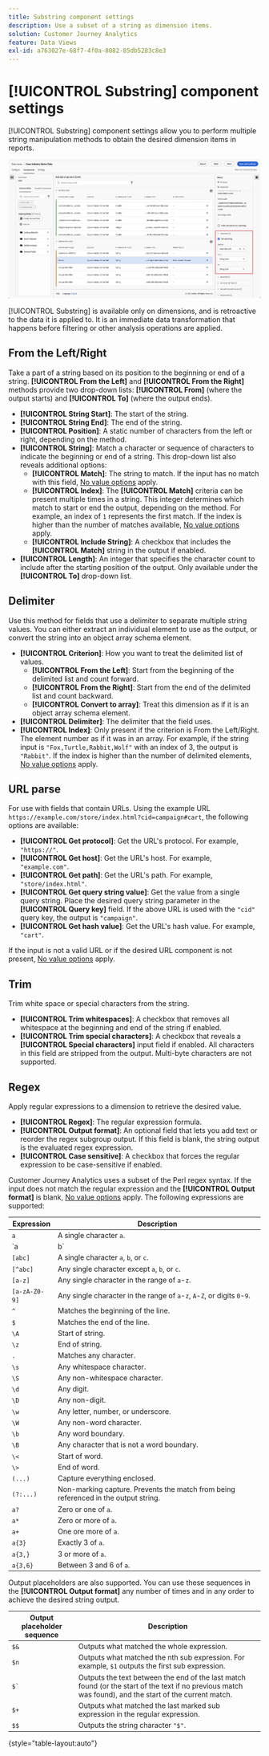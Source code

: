 ```yaml
---
title: Substring component settings
description: Use a subset of a string as dimension items.
solution: Customer Journey Analytics
feature: Data Views
exl-id: a763027e-68f7-4f0a-8082-85db5283c8e3
---
```

# [!UICONTROL Substring] component settings

[!UICONTROL Substring] component settings allow you to perform multiple string manipulation methods to obtain the desired dimension items in reports.

![Substring settings](../assets/substring-settings.png)

[!UICONTROL Substring] is available only on dimensions, and is retroactive to the data it is applied to. It is an immediate data transformation that happens before filtering or other analysis operations are applied.

## From the Left/Right

Take a part of a string based on its position to the beginning or end of a string. **[!UICONTROL From the Left]** and **[!UICONTROL From the Right]** methods provide two drop-down lists: **[!UICONTROL From]** (where the output starts) and **[!UICONTROL To]** (where the output ends).

* **[!UICONTROL String Start]**: The start of the string.
* **[!UICONTROL String End]**: The end of the string.
* **[!UICONTROL Position]**: A static number of characters from the left or right, depending on the method.
* **[!UICONTROL String]**: Match a character or sequence of characters to indicate the beginning or end of a string. This drop-down list also reveals additional options:
  * **[!UICONTROL Match]**: The string to match. If the input has no match with this field, [No value options](no-value-options.md) apply.
  * **[!UICONTROL Index]**: The **[!UICONTROL Match]** criteria can be present multiple times in a string. This integer determines which match to start or end the output, depending on the method. For example, an index of `1` represents the first match. If the index is higher than the number of matches available, [No value options](no-value-options.md) apply.
  * **[!UICONTROL Include String]**: A checkbox that includes the **[!UICONTROL Match]** string in the output if enabled.
* **[!UICONTROL Length]**: An integer that specifies the character count to include after the starting position of the output. Only available under the **[!UICONTROL To]** drop-down list.

## Delimiter

Use this method for fields that use a delimiter to separate multiple string values. You can either extract an individual element to use as the output, or convert the string into an object array schema element.

* **[!UICONTROL Criterion]**: How you want to treat the delimited list of values.
  * **[!UICONTROL From the Left]**: Start from the beginning of the delimited list and count forward.
  * **[!UICONTROL From the Right]**: Start from the end of the delimited list and count backward.
  * **[!UICONTROL Convert to array]**: Treat this dimension as if it is an object array schema element.
* **[!UICONTROL Delimiter]**: The delimiter that the field uses.
* **[!UICONTROL Index]**: Only present if the criterion is From the Left/Right. The element number as if it was in an array. For example, if the string input is `"Fox,Turtle,Rabbit,Wolf"` with an index of 3, the output is `"Rabbit"`. If the index is higher than the number of delimited elements, [No value options](no-value-options.md) apply.

## URL parse

For use with fields that contain URLs. Using the example URL `https://example.com/store/index.html?cid=campaign#cart`, the following options are available:

* **[!UICONTROL Get protocol]**: Get the URL's protocol. For example, `"https://"`.
* **[!UICONTROL Get host]**: Get the URL's host. For example, `"example.com"`.
* **[!UICONTROL Get path]**: Get the URL's path. For example, `"store/index.html"`.
* **[!UICONTROL Get query string value]**: Get the value from a single query string. Place the desired query string parameter in the **[!UICONTROL Query key]** field. If the above URL is used with the `"cid"` query key, the output is `"campaign"`.
* **[!UICONTROL Get hash value]**: Get the URL's hash value. For example, `"cart"`.

If the input is not a valid URL or if the desired URL component is not present, [No value options](no-value-options.md) apply.

## Trim

Trim white space or special characters from the string.

* **[!UICONTROL Trim whitespaces]**: A checkbox that removes all whitespace at the beginning and end of the string if enabled.
* **[!UICONTROL Trim special characters]**: A checkbox that reveals a **[!UICONTROL Special characters]** input field if enabled. All characters in this field are stripped from the output. Multi-byte characters are not supported.

## Regex

Apply regular expressions to a dimension to retrieve the desired value.

* **[!UICONTROL Regex]**: The regular expression formula.
* **[!UICONTROL Output format]**: An optional field that lets you add text or reorder the regex subgroup output. If this field is blank, the string output is the evaluated regex expression.
* **[!UICONTROL Case sensitive]**: A checkbox that forces the regular expression to be case-sensitive if enabled.

Customer Journey Analytics uses a subset of the Perl regex syntax. If the input does not match the regular expression and the **[!UICONTROL Output format]** is blank, [No value options](no-value-options.md) apply. The following expressions are supported:

| Expression | Description |
| --- | --- |
| `a` | A single character `a`. |
| `a|b` | A single character `a` or `b`. |
| `[abc]` | A single character `a`, `b`, or `c`. |
| `[^abc]` | Any single character except `a`, `b`, or `c`. |
| `[a-z]` | Any single character in the range of `a`-`z`. |
| `[a-zA-Z0-9]` | Any single character in the range of `a`-`z`, `A`-`Z`, or digits `0`-`9`. |
| `^` | Matches the beginning of the line. |
| `$` | Matches the end of the line. |
| `\A` | Start of string. |
| `\z` | End of string. |
| `.` | Matches any character. |
| `\s` | Any whitespace character. |
| `\S` | Any non-whitespace character. |
| `\d` | Any digit. |
| `\D` | Any non-digit. |
| `\w` | Any letter, number, or underscore. |
| `\W` | Any non-word character. |
| `\b` | Any word boundary. |
| `\B` | Any character that is not a word boundary. |
| `\<` | Start of word. |
| `\>` | End of word. |
| `(...)` | Capture everything enclosed. |
| `(?:...)` | Non-marking capture. Prevents the match from being referenced in the output string. |
| `a?` | Zero or one of `a`. |
| `a*` | Zero or more of `a`. |
| `a+` | One ore more of `a`. |
| `a{3}` | Exactly 3 of `a`. |
| `a{3,}` | 3 or more of `a`. |
| `a{3,6}` | Between 3 and 6 of `a`. |

Output placeholders are also supported. You can use these sequences in the **[!UICONTROL Output format]** any number of times and in any order to achieve the desired string output.

| Output placeholder sequence | Description |
| --- | --- |
| `$&` | Outputs what matched the whole expression. |
| `$n` | Outputs what matched the nth sub expression. For example, `$1` outputs the first sub expression. |
| ``$` `` | Outputs the text between the end of the last match found (or the start of the text if no previous match was found), and the start of the current match. |
| `$+` | Outputs what matched the last marked sub expression in the regular expression. |
| `$$` | Outputs the string character `"$"`. |

{style="table-layout:auto"}

